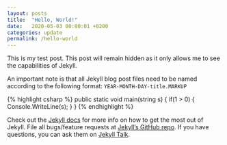 ```yaml
---
layout: posts
title:  "Hello, World!"
date:   2020-05-03 00:00:01 +0200
categories: update
permalink: /hello-world
---
```


This is my test post. This post will remain hidden as it only allows me to see the capabilities of Jekyll.

An important note is that all Jekyll blog post files need to be named according to the following format: `YEAR-MONTH-DAY-title.MARKUP`

{% highlight csharp %}
public static void main(string s) {
    if(1 > 0) {
        Console.WriteLine(s);
    }
}
{% endhighlight %}

Check out the [Jekyll docs][jekyll-docs] for more info on how to get the most out of Jekyll. File all bugs/feature requests at [Jekyll’s GitHub repo][jekyll-gh]. If you have questions, you can ask them on [Jekyll Talk][jekyll-talk].

[jekyll-docs]: https://jekyllrb.com/docs/home
[jekyll-gh]:   https://github.com/jekyll/jekyll
[jekyll-talk]: https://talk.jekyllrb.com/
